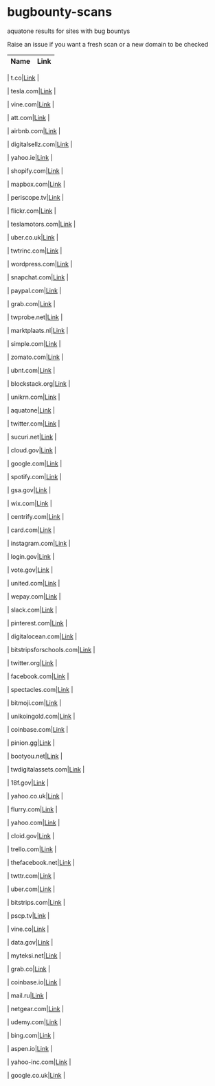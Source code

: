 # bugbounty-scans

aquatone results for sites with bug bountys


Raise an issue if you want a fresh scan or a new domain to be checked



| Name     | Link |
| --------      | -------:  |

| t.co|<a href="https://random-robbie.github.io/bugbounty-scans/t.co/report/report_page_0.html">Link</a> |


| tesla.com|<a href="https://random-robbie.github.io/bugbounty-scans/tesla.com/report/report_page_0.html">Link</a> |


| vine.com|<a href="https://random-robbie.github.io/bugbounty-scans/vine.com/report/report_page_0.html">Link</a> |


| att.com|<a href="https://random-robbie.github.io/bugbounty-scans/att.com/report/report_page_0.html">Link</a> |


| airbnb.com|<a href="https://random-robbie.github.io/bugbounty-scans/airbnb.com/report/report_page_0.html">Link</a> |


| digitalsellz.com|<a href="https://random-robbie.github.io/bugbounty-scans/digitalsellz.com/report/report_page_0.html">Link</a> |


| yahoo.ie|<a href="https://random-robbie.github.io/bugbounty-scans/yahoo.ie/report/report_page_0.html">Link</a> |


| shopify.com|<a href="https://random-robbie.github.io/bugbounty-scans/shopify.com/report/report_page_0.html">Link</a> |


| mapbox.com|<a href="https://random-robbie.github.io/bugbounty-scans/mapbox.com/report/report_page_0.html">Link</a> |


| periscope.tv|<a href="https://random-robbie.github.io/bugbounty-scans/periscope.tv/report/report_page_0.html">Link</a> |


| flickr.com|<a href="https://random-robbie.github.io/bugbounty-scans/flickr.com/report/report_page_0.html">Link</a> |


| teslamotors.com|<a href="https://random-robbie.github.io/bugbounty-scans/teslamotors.com/report/report_page_0.html">Link</a> |


| uber.co.uk|<a href="https://random-robbie.github.io/bugbounty-scans/uber.co.uk/report/report_page_0.html">Link</a> |


| twtrinc.com|<a href="https://random-robbie.github.io/bugbounty-scans/twtrinc.com/report/report_page_0.html">Link</a> |


| wordpress.com|<a href="https://random-robbie.github.io/bugbounty-scans/wordpress.com/report/report_page_0.html">Link</a> |


| snapchat.com|<a href="https://random-robbie.github.io/bugbounty-scans/snapchat.com/report/report_page_0.html">Link</a> |


| paypal.com|<a href="https://random-robbie.github.io/bugbounty-scans/paypal.com/report/report_page_0.html">Link</a> |


| grab.com|<a href="https://random-robbie.github.io/bugbounty-scans/grab.com/report/report_page_0.html">Link</a> |


| twprobe.net|<a href="https://random-robbie.github.io/bugbounty-scans/twprobe.net/report/report_page_0.html">Link</a> |


| marktplaats.nl|<a href="https://random-robbie.github.io/bugbounty-scans/marktplaats.nl/report/report_page_0.html">Link</a> |


| simple.com|<a href="https://random-robbie.github.io/bugbounty-scans/simple.com/report/report_page_0.html">Link</a> |


| zomato.com|<a href="https://random-robbie.github.io/bugbounty-scans/zomato.com/report/report_page_0.html">Link</a> |


| ubnt.com|<a href="https://random-robbie.github.io/bugbounty-scans/ubnt.com/report/report_page_0.html">Link</a> |


| blockstack.org|<a href="https://random-robbie.github.io/bugbounty-scans/blockstack.org/report/report_page_0.html">Link</a> |




| unikrn.com|<a href="https://random-robbie.github.io/bugbounty-scans/unikrn.com/report/report_page_0.html">Link</a> |


| aquatone|<a href="https://random-robbie.github.io/bugbounty-scans/aquatone/report/report_page_0.html">Link</a> |


| twitter.com|<a href="https://random-robbie.github.io/bugbounty-scans/twitter.com/report/report_page_0.html">Link</a> |


| sucuri.net|<a href="https://random-robbie.github.io/bugbounty-scans/sucuri.net/report/report_page_0.html">Link</a> |


| cloud.gov|<a href="https://random-robbie.github.io/bugbounty-scans/cloud.gov/report/report_page_0.html">Link</a> |


| google.com|<a href="https://random-robbie.github.io/bugbounty-scans/google.com/report/report_page_0.html">Link</a> |


| spotify.com|<a href="https://random-robbie.github.io/bugbounty-scans/spotify.com/report/report_page_0.html">Link</a> |


| gsa.gov|<a href="https://random-robbie.github.io/bugbounty-scans/gsa.gov/report/report_page_0.html">Link</a> |


| wix.com|<a href="https://random-robbie.github.io/bugbounty-scans/wix.com/report/report_page_0.html">Link</a> |


| centrify.com|<a href="https://random-robbie.github.io/bugbounty-scans/centrify.com/report/report_page_0.html">Link</a> |


| card.com|<a href="https://random-robbie.github.io/bugbounty-scans/card.com/report/report_page_0.html">Link</a> |


| instagram.com|<a href="https://random-robbie.github.io/bugbounty-scans/instagram.com/report/report_page_0.html">Link</a> |


| login.gov|<a href="https://random-robbie.github.io/bugbounty-scans/login.gov/report/report_page_0.html">Link</a> |


| vote.gov|<a href="https://random-robbie.github.io/bugbounty-scans/vote.gov/report/report_page_0.html">Link</a> |


| united.com|<a href="https://random-robbie.github.io/bugbounty-scans/united.com/report/report_page_0.html">Link</a> |


| wepay.com|<a href="https://random-robbie.github.io/bugbounty-scans/wepay.com/report/report_page_0.html">Link</a> |


| slack.com|<a href="https://random-robbie.github.io/bugbounty-scans/slack.com/report/report_page_0.html">Link</a> |


| pinterest.com|<a href="https://random-robbie.github.io/bugbounty-scans/pinterest.com/report/report_page_0.html">Link</a> |


| digitalocean.com|<a href="https://random-robbie.github.io/bugbounty-scans/digitalocean.com/report/report_page_0.html">Link</a> |


| bitstripsforschools.com|<a href="https://random-robbie.github.io/bugbounty-scans/bitstripsforschools.com/report/report_page_0.html">Link</a> |


| twitter.org|<a href="https://random-robbie.github.io/bugbounty-scans/twitter.org/report/report_page_0.html">Link</a> |


| facebook.com|<a href="https://random-robbie.github.io/bugbounty-scans/facebook.com/report/report_page_0.html">Link</a> |


| spectacles.com|<a href="https://random-robbie.github.io/bugbounty-scans/spectacles.com/report/report_page_0.html">Link</a> |


| bitmoji.com|<a href="https://random-robbie.github.io/bugbounty-scans/bitmoji.com/report/report_page_0.html">Link</a> |


| unikoingold.com|<a href="https://random-robbie.github.io/bugbounty-scans/unikoingold.com/report/report_page_0.html">Link</a> |


| coinbase.com|<a href="https://random-robbie.github.io/bugbounty-scans/coinbase.com/report/report_page_0.html">Link</a> |


| pinion.gg|<a href="https://random-robbie.github.io/bugbounty-scans/pinion.gg/report/report_page_0.html">Link</a> |


| bootyou.net|<a href="https://random-robbie.github.io/bugbounty-scans/bootyou.net/report/report_page_0.html">Link</a> |


| twdigitalassets.com|<a href="https://random-robbie.github.io/bugbounty-scans/twdigitalassets.com/report/report_page_0.html">Link</a> |


| 18f.gov|<a href="https://random-robbie.github.io/bugbounty-scans/18f.gov/report/report_page_0.html">Link</a> |


| yahoo.co.uk|<a href="https://random-robbie.github.io/bugbounty-scans/yahoo.co.uk/report/report_page_0.html">Link</a> |


| flurry.com|<a href="https://random-robbie.github.io/bugbounty-scans/flurry.com/report/report_page_0.html">Link</a> |


| yahoo.com|<a href="https://random-robbie.github.io/bugbounty-scans/yahoo.com/report/report_page_0.html">Link</a> |


| cloid.gov|<a href="https://random-robbie.github.io/bugbounty-scans/cloid.gov/report/report_page_0.html">Link</a> |


| trello.com|<a href="https://random-robbie.github.io/bugbounty-scans/trello.com/report/report_page_0.html">Link</a> |


| thefacebook.net|<a href="https://random-robbie.github.io/bugbounty-scans/thefacebook.net/report/report_page_0.html">Link</a> |


| twttr.com|<a href="https://random-robbie.github.io/bugbounty-scans/twttr.com/report/report_page_0.html">Link</a> |


| uber.com|<a href="https://random-robbie.github.io/bugbounty-scans/uber.com/report/report_page_0.html">Link</a> |


| bitstrips.com|<a href="https://random-robbie.github.io/bugbounty-scans/bitstrips.com/report/report_page_0.html">Link</a> |


| pscp.tv|<a href="https://random-robbie.github.io/bugbounty-scans/pscp.tv/report/report_page_0.html">Link</a> |


| vine.co|<a href="https://random-robbie.github.io/bugbounty-scans/vine.co/report/report_page_0.html">Link</a> |


| data.gov|<a href="https://random-robbie.github.io/bugbounty-scans/data.gov/report/report_page_0.html">Link</a> |


| myteksi.net|<a href="https://random-robbie.github.io/bugbounty-scans/myteksi.net/report/report_page_0.html">Link</a> |


| grab.co|<a href="https://random-robbie.github.io/bugbounty-scans/grab.co/report/report_page_0.html">Link</a> |


| coinbase.io|<a href="https://random-robbie.github.io/bugbounty-scans/coinbase.io/report/report_page_0.html">Link</a> |


| mail.ru|<a href="https://random-robbie.github.io/bugbounty-scans/mail.ru/report/report_page_0.html">Link</a> |


| netgear.com|<a href="https://random-robbie.github.io/bugbounty-scans/netgear.com/report/report_page_0.html">Link</a> |


| udemy.com|<a href="https://random-robbie.github.io/bugbounty-scans/udemy.com/report/report_page_0.html">Link</a> |


| bing.com|<a href="https://random-robbie.github.io/bugbounty-scans/bing.com/report/report_page_0.html">Link</a> |


| aspen.io|<a href="https://random-robbie.github.io/bugbounty-scans/aspen.io/report/report_page_0.html">Link</a> |


| yahoo-inc.com|<a href="https://random-robbie.github.io/bugbounty-scans/yahoo-inc.com/report/report_page_0.html">Link</a> |


| google.co.uk|<a href="https://random-robbie.github.io/bugbounty-scans/google.co.uk/report/report_page_0.html">Link</a> |

